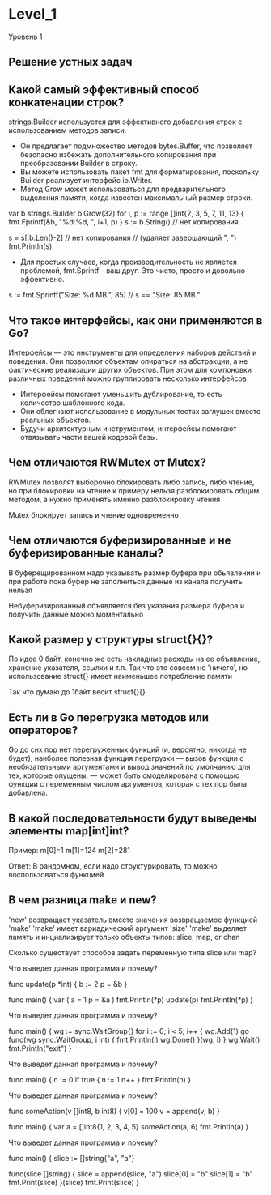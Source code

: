 # Level_1
Уровень 1

## Решение устных задач

Какой самый эффективный способ конкатенации строк?
---
strings.Builder используется для эффективного добавления строк с использованием методов записи.

- Он предлагает подмножество методов bytes.Buffer, что позволяет безопасно избежать дополнительного копирования при преобразовании Builder в строку.
- Вы можете использовать пакет fmt для форматирования, поскольку Builder реализует интерфейс io.Writer.
- Метод Grow может использоваться для предварительного выделения памяти, когда известен максимальный размер строки.

var b strings.Builder
b.Grow(32)
for i, p := range []int{2, 3, 5, 7, 11, 13} {
    fmt.Fprintf(&b, "%d:%d, ", i+1, p)
}
s := b.String()   // нет копирования

s = s[:b.Len()-2] // нет копирования 
                  // (удаляет завершающий ", ")
fmt.Println(s)

- Для простых случаев, когда производительность не является проблемой, fmt.Sprintf - ваш друг. Это чисто, просто и довольно эффективно.


s := fmt.Sprintf("Size: %d MB.", 85) // s == "Size: 85 MB."


Что такое интерфейсы, как они применяются в Go?
---
Интерфейсы — это инструменты для определения наборов действий и поведения. Они позволяют объектам опираться на абстракции, а не фактические реализации других объектов. При этом для компоновки различных поведений можно группировать несколько интерфейсов

- Интерфейсы помогают уменьшить дублирование, то есть количество шаблонного кода.
- Они облегчают использование в модульных тестах заглушек вместо реальных объектов.
- Будучи архитектурным инструментом, интерфейсы помогают отвязывать части вашей кодовой базы.

Чем отличаются RWMutex от Mutex?
---
RWMutex позволят выборочно блокировать либо запись, либо чтение, но при блокировки на чтение к примеру нельзя разблокировать общим методом,
а нужно применять именно разблокировку чтения

Mutex блокирует запись и чтение одновременно 

Чем отличаются буферизированные и не буферизированные каналы?
---
В буферещированном надо указывать размер буфера при обьявлении и при работе пока буфер не заполниться данные из канала получить нельзя

Небуферизированный объявляется без указания размера буфера и получить данные можно моментально

Какой размер у структуры struct{}{}?
---
По идее 0 байт, конечно же есть накладные расходы на ее объявление, хранение указателя, ссылки и т.п. Так что это совсем не 'ничего', но использование struct{} имеет наименьшее потребление памяти

Так что думаю до 1байт весит struct{}{}

Есть ли в Go перегрузка методов или операторов?
---
Go до сих пор нет перегруженных функций (и, вероятно, никогда не будет), наиболее полезная функция перегрузки — вызов функции с необязательными аргументами и вывод значений по умолчанию для тех, которые опущены, — может быть смоделирована с помощью функции с переменным числом аргументов, которая с тех пор была добавлена.

В какой последовательности будут выведены элементы map[int]int?
---

Пример:
m[0]=1
m[1]=124
m[2]=281

Ответ: В рандомном, если надо структурировать, то можно воспользоваться функцией 

В чем разница make и new?
---
'new' возвращает указатель вместо значения возвращаемое функцией 'make'
'make' имеет вариадический аргумент 'size'
'make' выделяет память и инциализирует только объекты типов: slice, map, or chan

Сколько существует способов задать переменную типа slice или map?


Что выведет данная программа и почему?


func update(p *int) {
  b := 2
  p = &b
}

func main() {
  var (
     a = 1
     p = &a
  )
  fmt.Println(*p)
  update(p)
  fmt.Println(*p)
}

Что выведет данная программа и почему?


func main() {
  wg := sync.WaitGroup{}
  for i := 0; i < 5; i++ {
     wg.Add(1)
     go func(wg sync.WaitGroup, i int) {
        fmt.Println(i)
        wg.Done()
     }(wg, i)
  }
  wg.Wait()
  fmt.Println("exit")
}

Что выведет данная программа и почему?


func main() {
  n := 0
  if true {
     n := 1
     n++
  }
  fmt.Println(n)
}


Что выведет данная программа и почему?


func someAction(v []int8, b int8) {
  v[0] = 100
  v = append(v, b)
}

func main() {
  var a = []int8{1, 2, 3, 4, 5}
  someAction(a, 6)
  fmt.Println(a)
}


Что выведет данная программа и почему?


func main() {
  slice := []string{"a", "a"}

  func(slice []string) {
     slice = append(slice, "a")
     slice[0] = "b"
     slice[1] = "b"
     fmt.Print(slice)
  }(slice)
  fmt.Print(slice)
}


